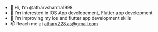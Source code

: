 - 👋 Hi, I’m @atharvsharma1998
- 👀 I’m interested in IOS App developement, Flutter app development
- 🌱 I’m improving my ios and flutter app development skills
- 📫 Reach me at atharv228.as@gmail.com

<!---
atharvsharma1998/atharvsharma1998 is a ✨ special ✨ repository because its `README.md` (this file) appears on your GitHub profile.
You can click the Preview link to take a look at your changes.
--->
